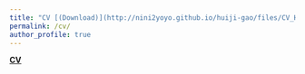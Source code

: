 ```yaml
---
title: "CV [(Download)](http://nini2yoyo.github.io/huiji-gao/files/CV_HuijiGao_short_v2021.pdf)"
permalink: /cv/
author_profile: true
---
```


<b>[CV]()</b>
